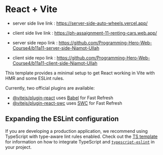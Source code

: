 # React + Vite

- server side live link : https://server-side-auto-wheels.vercel.app/

- client side live link : https://ph-assaignment-11-renting-cars.web.app/

- server side repo link : https://github.com/Programming-Hero-Web-Course4/b11a11-server-side-Niamot-Ullah

- client side repo link : https://github.com/Programming-Hero-Web-Course4/b11a11-client-side-Niamot-Ullah







This template provides a minimal setup to get React working in Vite with HMR and some ESLint rules.

Currently, two official plugins are available:

- [@vitejs/plugin-react](https://github.com/vitejs/vite-plugin-react/blob/main/packages/plugin-react) uses [Babel](https://babeljs.io/) for Fast Refresh
- [@vitejs/plugin-react-swc](https://github.com/vitejs/vite-plugin-react/blob/main/packages/plugin-react-swc) uses [SWC](https://swc.rs/) for Fast Refresh

## Expanding the ESLint configuration

If you are developing a production application, we recommend using TypeScript with type-aware lint rules enabled. Check out the [TS template](https://github.com/vitejs/vite/tree/main/packages/create-vite/template-react-ts) for information on how to integrate TypeScript and [`typescript-eslint`](https://typescript-eslint.io) in your project.
